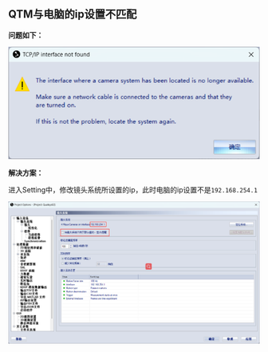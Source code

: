 ## QTM与电脑的ip设置不匹配
**问题如下：**

![image](https://github.com/iRobotCARE/Equipment-Guides/blob/main/Motion-Capture-Qualysis/TCP-IP%20interface%20not%20found.png)


**解决方案：**

进入Setting中，修改镜头系统所设置的ip，此时电脑的ip设置不是`192.168.254.1`

![](https://github.com/iRobotCARE/Equipment-Guides/blob/main/Motion-Capture-Qualysis/TCP-IP%20setting.png)
